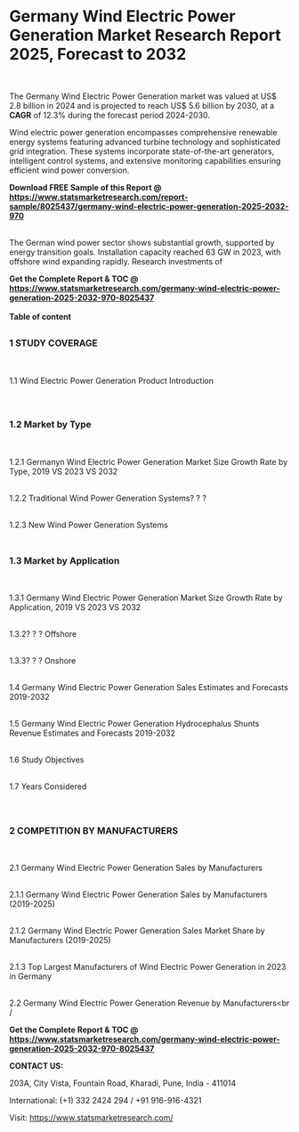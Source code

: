 <h1>Germany Wind Electric Power Generation Market Research Report 2025, Forecast to 2032</h1><br/><p>The Germany Wind Electric Power Generation market was valued at US$ 2.8 billion in 2024 and is projected to reach US$ 5.6 billion by 2030, at a <strong>CAGR</strong> of 12.3% during the forecast period 2024-2030.</p><p>
 
 Wind electric power generation encompasses comprehensive renewable energy systems featuring advanced turbine technology and sophisticated grid integration. These systems incorporate state-of-the-art generators, intelligent control systems, and extensive monitoring capabilities ensuring efficient wind power conversion.</p><div><b>Download FREE Sample of this Report @ <a href="https://www.statsmarketresearch.com/download-free-sample/8025437/germany-wind-electric-power-generation-2025-2032-970">https://www.statsmarketresearch.com/report-sample/8025437/germany-wind-electric-power-generation-2025-2032-970</a></b></div><br><p>
 
 The German wind power sector shows substantial growth, supported by energy transition goals. Installation capacity reached 63 GW in 2023, with offshore wind expanding rapidly. Research investments of</p><div><b>Get the Complete Report & TOC @ <a href="https://www.statsmarketresearch.com/germany-wind-electric-power-generation-2025-2032-970-8025437">https://www.statsmarketresearch.com/germany-wind-electric-power-generation-2025-2032-970-8025437</a></b></div><br><b>Table of content</b><p><h2><span style="font-size:16px"><strong>1 STUDY COVERAGE</strong></span></h2><br />
 
 <p>1.1 Wind Electric Power Generation Product Introduction</p><br />
 
 <h2><span style="font-size:16px"><strong>1.2 Market by Type</strong></span></h2><br />
 
 <p>1.2.1 Germanyn Wind Electric Power Generation Market Size Growth Rate by Type, 2019 VS 2023 VS 2032<br /><br />
 
 1.2.2 Traditional Wind Power Generation Systems? ? ? <br /><br />
 
 1.2.3 New Wind Power Generation Systems<br /><br />
 
 <h2><span style="font-size:16px"><strong>1.3 Market by Application</strong></span></h2><br />
 
 <p>1.3.1 Germany Wind Electric Power Generation Market Size Growth Rate by Application, 2019 VS 2023 VS 2032<br /><br />
 
 1.3.2? ? ? Offshore<br /><br />
 
 1.3.3? ? ? Onshore<br /><br />
 
 1.4 Germany Wind Electric Power Generation Sales Estimates and Forecasts 2019-2032<br /><br />
 
 1.5 Germany Wind Electric Power Generation Hydrocephalus Shunts Revenue Estimates and Forecasts 2019-2032<br /><br />
 
 1.6 Study Objectives<br /><br />
 
 1.7 Years Considered</p><br />
 
 <h2><span style="font-size:16px"><strong>2 COMPETITION BY MANUFACTURERS</strong></span></h2><br />
 
 <p>2.1 Germany Wind Electric Power Generation Sales by Manufacturers<br /><br />
 
 2.1.1 Germany Wind Electric Power Generation Sales by Manufacturers (2019-2025)<br /><br />
 
 2.1.2 Germany Wind Electric Power Generation Sales Market Share by Manufacturers (2019-2025)<br /><br />
 
 2.1.3 Top Largest Manufacturers of Wind Electric Power Generation in 2023 in Germany<br /><br />
 
 2.2 Germany Wind Electric Power Generation Revenue by Manufacturers<br /<br><div><b>Get the Complete Report & TOC @ <a href="https://www.statsmarketresearch.com/germany-wind-electric-power-generation-2025-2032-970-8025437">https://www.statsmarketresearch.com/germany-wind-electric-power-generation-2025-2032-970-8025437</a></b></div></p>
 
 <b>CONTACT US:</b><br>
 
 203A, City Vista, Fountain Road, Kharadi, Pune, India - 411014 <br>
 
 International: (+1) 332 2424 294 / +91 916-916-4321<br>
 
 Visit: <a href="https://www.statsmarketresearch.com/">https://www.statsmarketresearch.com/</a>
 
 <br>
